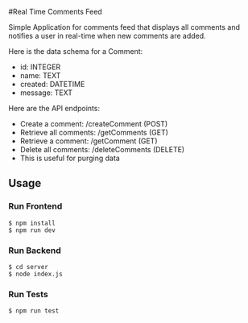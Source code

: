 #Real Time Comments Feed

Simple Application for comments feed that displays all comments and notifies a user in real-time when new comments are added.

Here is the data schema for a Comment:
* id: INTEGER
* name: TEXT
* created: DATETIME
* message: TEXT

Here are the API endpoints:
* Create a comment: /createComment (POST)
* Retrieve all comments: /getComments (GET)
* Retrieve a comment: /getComment (GET)
* Delete all comments: /deleteComments (DELETE)
* This is useful for purging data

## Usage

### Run Frontend

```
$ npm install
$ npm run dev
```

### Run Backend

```
$ cd server
$ node index.js
```

### Run Tests

```
$ npm run test
```